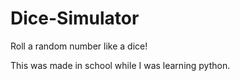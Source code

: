 # Dice-Simulator
Roll a random number like a dice!

This was made in school while I was learning python.
